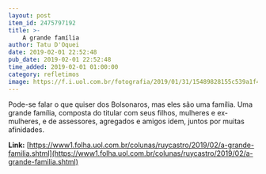```yaml
---
layout: post
item_id: 2475797192
title: >-
    A grande família
author: Tatu D'Oquei
date: 2019-02-01 22:52:48
pub_date: 2019-02-01 22:52:48
time_added: 2019-02-01 01:00:00
category: refletimos
image: https://f.i.uol.com.br/fotografia/2019/01/31/15489828155c539a1f4d668_1548982815_3x2_md.jpg
---
```


Pode-se falar o que quiser dos Bolsonaros, mas eles são uma família. Uma grande família, composta do titular com seus filhos, mulheres e ex-mulheres, e de assessores, agregados e amigos idem, juntos por muitas afinidades.

**Link:** [https://www1.folha.uol.com.br/colunas/ruycastro/2019/02/a-grande-familia.shtml](https://www1.folha.uol.com.br/colunas/ruycastro/2019/02/a-grande-familia.shtml)

